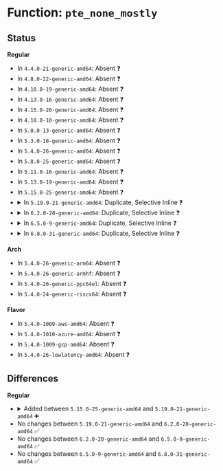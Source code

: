 # Function: <code>pte_none_mostly</code>

## Status
<b>Regular</b>
<ul>
<li>
In <code>4.4.0-21-generic-amd64</code>: Absent ❓
</li>
<li>
In <code>4.8.0-22-generic-amd64</code>: Absent ❓
</li>
<li>
In <code>4.10.0-19-generic-amd64</code>: Absent ❓
</li>
<li>
In <code>4.13.0-16-generic-amd64</code>: Absent ❓
</li>
<li>
In <code>4.15.0-20-generic-amd64</code>: Absent ❓
</li>
<li>
In <code>4.18.0-10-generic-amd64</code>: Absent ❓
</li>
<li>
In <code>5.0.0-13-generic-amd64</code>: Absent ❓
</li>
<li>
In <code>5.3.0-18-generic-amd64</code>: Absent ❓
</li>
<li>
In <code>5.4.0-26-generic-amd64</code>: Absent ❓
</li>
<li>
In <code>5.8.0-25-generic-amd64</code>: Absent ❓
</li>
<li>
In <code>5.11.0-16-generic-amd64</code>: Absent ❓
</li>
<li>
In <code>5.13.0-19-generic-amd64</code>: Absent ❓
</li>
<li>
In <code>5.15.0-25-generic-amd64</code>: Absent ❓
</li>
<li>
<details>
<summary>In <code>5.19.0-21-generic-amd64</code>: Duplicate, Selective Inline ❓</summary>

```c
int pte_none_mostly(pte_t pte)
```

```json
{
  "name": "pte_none_mostly",
  "collision_type": "Static Duplication",
  "inline_type": "Selective",
  "funcs": [
    {
      "addr": 18446744071582291113,
      "name": "pte_none_mostly",
      "external": false,
      "loc": "include/linux/swapops.h:365",
      "file": "mm/mincore.c",
      "inline": "declared, inlined",
      "caller_inline": [
        "mm/mincore.c:mincore_pte_range"
      ],
      "caller_func": []
    },
    {
      "addr": 18446744071582836972,
      "name": "pte_none_mostly",
      "external": false,
      "loc": "include/linux/swapops.h:365",
      "file": "mm/memcontrol.c",
      "inline": "declared, inlined",
      "caller_inline": [
        "mm/memcontrol.c:get_mctgt_type"
      ],
      "caller_func": []
    },
    {
      "addr": 18446744071582925505,
      "name": "pte_none_mostly",
      "external": false,
      "loc": "include/linux/swapops.h:365",
      "file": "mm/userfaultfd.c",
      "inline": "declared, inlined",
      "caller_inline": [
        "mm/userfaultfd.c:mfill_atomic_install_pte"
      ],
      "caller_func": []
    },
    {
      "addr": 18446744071582942171,
      "name": "pte_none_mostly",
      "external": false,
      "loc": "include/linux/swapops.h:365",
      "file": "mm/hmm.c",
      "inline": "declared, inlined",
      "caller_inline": [],
      "caller_func": []
    },
    {
      "addr": 18446744071583422960,
      "name": "pte_none_mostly",
      "external": false,
      "loc": "include/linux/swapops.h:365",
      "file": "fs/userfaultfd.c",
      "inline": "declared, inlined",
      "caller_inline": [],
      "caller_func": []
    }
  ],
  "symbols": [
    {
      "addr": 18446744071582924480,
      "name": "pte_none_mostly",
      "section": ".text",
      "bind": "STB_LOCAL",
      "size": 141
    },
    {
      "addr": 18446744071583423152,
      "name": "pte_none_mostly",
      "section": ".text",
      "bind": "STB_LOCAL",
      "size": 141
    }
  ]
}
```
</details>
</li>
<li>
<details>
<summary>In <code>6.2.0-20-generic-amd64</code>: Duplicate, Selective Inline ❓</summary>

```c
int pte_none_mostly(pte_t pte)
```

```json
{
  "name": "pte_none_mostly",
  "collision_type": "Static Duplication",
  "inline_type": "Selective",
  "funcs": [
    {
      "addr": 18446744071582783640,
      "name": "pte_none_mostly",
      "external": false,
      "loc": "include/linux/swapops.h:457",
      "file": "mm/mincore.c",
      "inline": "declared, inlined",
      "caller_inline": [
        "mm/mincore.c:mincore_pte_range"
      ],
      "caller_func": []
    },
    {
      "addr": 18446744071583380329,
      "name": "pte_none_mostly",
      "external": false,
      "loc": "include/linux/swapops.h:457",
      "file": "mm/memcontrol.c",
      "inline": "declared, inlined",
      "caller_inline": [
        "mm/memcontrol.c:get_mctgt_type"
      ],
      "caller_func": []
    },
    {
      "addr": 18446744071583481177,
      "name": "pte_none_mostly",
      "external": false,
      "loc": "include/linux/swapops.h:457",
      "file": "mm/userfaultfd.c",
      "inline": "declared, inlined",
      "caller_inline": [
        "mm/userfaultfd.c:mfill_atomic_install_pte"
      ],
      "caller_func": []
    },
    {
      "addr": 18446744071583499012,
      "name": "pte_none_mostly",
      "external": false,
      "loc": "include/linux/swapops.h:457",
      "file": "mm/hmm.c",
      "inline": "declared, inlined",
      "caller_inline": [],
      "caller_func": []
    },
    {
      "addr": 18446744071584011296,
      "name": "pte_none_mostly",
      "external": false,
      "loc": "include/linux/swapops.h:457",
      "file": "fs/userfaultfd.c",
      "inline": "declared, inlined",
      "caller_inline": [],
      "caller_func": []
    }
  ],
  "symbols": [
    {
      "addr": 18446744071583480096,
      "name": "pte_none_mostly",
      "section": ".text",
      "bind": "STB_LOCAL",
      "size": 141
    },
    {
      "addr": 18446744071584011504,
      "name": "pte_none_mostly",
      "section": ".text",
      "bind": "STB_LOCAL",
      "size": 141
    }
  ]
}
```
</details>
</li>
<li>
<details>
<summary>In <code>6.5.0-9-generic-amd64</code>: Duplicate, Selective Inline ❓</summary>

```c
int pte_none_mostly(pte_t pte)
```

```json
{
  "name": "pte_none_mostly",
  "collision_type": "Static Duplication",
  "inline_type": "Selective",
  "funcs": [
    {
      "addr": 18446744071583000369,
      "name": "pte_none_mostly",
      "external": false,
      "loc": "include/linux/swapops.h:448",
      "file": "mm/mincore.c",
      "inline": "declared, inlined",
      "caller_inline": [
        "mm/mincore.c:mincore_pte_range",
        "mm/mincore.c:mincore_hugetlb"
      ],
      "caller_func": []
    },
    {
      "addr": 18446744071583600500,
      "name": "pte_none_mostly",
      "external": false,
      "loc": "include/linux/swapops.h:448",
      "file": "mm/memcontrol.c",
      "inline": "declared, inlined",
      "caller_inline": [
        "mm/memcontrol.c:get_mctgt_type"
      ],
      "caller_func": []
    },
    {
      "addr": 18446744071583697702,
      "name": "pte_none_mostly",
      "external": false,
      "loc": "include/linux/swapops.h:448",
      "file": "mm/userfaultfd.c",
      "inline": "declared, inlined",
      "caller_inline": [
        "mm/userfaultfd.c:mfill_atomic_install_pte"
      ],
      "caller_func": []
    },
    {
      "addr": 18446744071583714005,
      "name": "pte_none_mostly",
      "external": false,
      "loc": "include/linux/swapops.h:448",
      "file": "mm/hmm.c",
      "inline": "declared, inlined",
      "caller_inline": [
        "mm/hmm.c:hmm_vma_handle_pte"
      ],
      "caller_func": []
    },
    {
      "addr": 18446744071584235822,
      "name": "pte_none_mostly",
      "external": false,
      "loc": "include/linux/swapops.h:448",
      "file": "fs/userfaultfd.c",
      "inline": "declared, inlined",
      "caller_inline": [],
      "caller_func": []
    }
  ],
  "symbols": [
    {
      "addr": 18446744071583696784,
      "name": "pte_none_mostly",
      "section": ".text",
      "bind": "STB_LOCAL",
      "size": 141
    },
    {
      "addr": 18446744071584236048,
      "name": "pte_none_mostly",
      "section": ".text",
      "bind": "STB_LOCAL",
      "size": 141
    }
  ]
}
```
</details>
</li>
<li>
<details>
<summary>In <code>6.8.0-31-generic-amd64</code>: Duplicate, Selective Inline ❓</summary>

```c
int pte_none_mostly(pte_t pte)
```

```json
{
  "name": "pte_none_mostly",
  "collision_type": "Static Duplication",
  "inline_type": "Selective",
  "funcs": [
    {
      "addr": 18446744071583179745,
      "name": "pte_none_mostly",
      "external": false,
      "loc": "include/linux/swapops.h:453",
      "file": "mm/mincore.c",
      "inline": "declared, inlined",
      "caller_inline": [
        "mm/mincore.c:mincore_pte_range",
        "mm/mincore.c:mincore_hugetlb"
      ],
      "caller_func": []
    },
    {
      "addr": 18446744071583796962,
      "name": "pte_none_mostly",
      "external": false,
      "loc": "include/linux/swapops.h:453",
      "file": "mm/memcontrol.c",
      "inline": "declared, inlined",
      "caller_inline": [
        "mm/memcontrol.c:get_mctgt_type"
      ],
      "caller_func": []
    },
    {
      "addr": 18446744071583900533,
      "name": "pte_none_mostly",
      "external": false,
      "loc": "include/linux/swapops.h:453",
      "file": "mm/userfaultfd.c",
      "inline": "declared, inlined",
      "caller_inline": [
        "mm/userfaultfd.c:mfill_atomic_poison",
        "mm/userfaultfd.c:mfill_atomic_copy",
        "mm/userfaultfd.c:mfill_atomic_install_pte"
      ],
      "caller_func": []
    },
    {
      "addr": 18446744071583914801,
      "name": "pte_none_mostly",
      "external": false,
      "loc": "include/linux/swapops.h:453",
      "file": "mm/hmm.c",
      "inline": "declared, inlined",
      "caller_inline": [
        "mm/hmm.c:hmm_vma_handle_pte"
      ],
      "caller_func": []
    },
    {
      "addr": 18446744071584450192,
      "name": "pte_none_mostly",
      "external": false,
      "loc": "include/linux/swapops.h:453",
      "file": "fs/userfaultfd.c",
      "inline": "declared, inlined",
      "caller_inline": [],
      "caller_func": []
    }
  ],
  "symbols": [
    {
      "addr": 18446744071584450192,
      "name": "pte_none_mostly",
      "section": ".text",
      "bind": "STB_LOCAL",
      "size": 141
    }
  ]
}
```
</details>
</li>
</ul>
<b>Arch</b>
<ul>
<li>
In <code>5.4.0-26-generic-arm64</code>: Absent ❓
</li>
<li>
In <code>5.4.0-26-generic-armhf</code>: Absent ❓
</li>
<li>
In <code>5.4.0-26-generic-ppc64el</code>: Absent ❓
</li>
<li>
In <code>5.4.0-24-generic-riscv64</code>: Absent ❓
</li>
</ul>
<b>Flavor</b>
<ul>
<li>
In <code>5.4.0-1009-aws-amd64</code>: Absent ❓
</li>
<li>
In <code>5.4.0-1010-azure-amd64</code>: Absent ❓
</li>
<li>
In <code>5.4.0-1009-gcp-amd64</code>: Absent ❓
</li>
<li>
In <code>5.4.0-26-lowlatency-amd64</code>: Absent ❓
</li>
</ul>

## Differences
<b>Regular</b>
<ul>
<li>
<details>
<summary>Added between <code>5.15.0-25-generic-amd64</code> and <code>5.19.0-21-generic-amd64</code> ➕</summary>

```c
int pte_none_mostly(pte_t pte)
```
</details>
</li>
<li>
No changes between <code>5.19.0-21-generic-amd64</code> and <code>6.2.0-20-generic-amd64</code> ✅
</li>
<li>
No changes between <code>6.2.0-20-generic-amd64</code> and <code>6.5.0-9-generic-amd64</code> ✅
</li>
<li>
No changes between <code>6.5.0-9-generic-amd64</code> and <code>6.8.0-31-generic-amd64</code> ✅
</li>
</ul>
